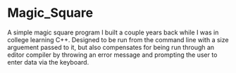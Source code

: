 # Magic_Square

A simple magic square program I built a couple years back while I was in college learning C++. Designed to be run from the command line with a size arguement passed to it, but also compensates for being run through an editor compiler by throwing an error message and prompting the user to enter data via the keyboard.
